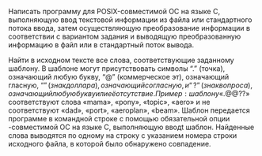 Написать программу для POSIX-совместимой ОС на языке C, выполняющую ввод текстовой информации из файла или стандартного потока ввода, затем осуществляющую
преобразование информации в соответствии с вариантом задания и выводящую
преобразованную информацию в файл или в стандартный поток вывода.

Найти в исходном тексте все слова, соответствующие заданному шаблону. В
шаблоне могут присутствовать символы “.” (точка), означающий любую букву,
“@” (коммерческое эт), означающий гласную, “$” (знак доллара), означающий
согласную, и “?” (знак вопроса), означающий любую букву или её отсутствие.
Пример: шаблону «.@$@??» соответствуют слова «mama», «pony», «topic», «aero»
и не соответствуют «dad», «port», «aeroplan», «beam».
Шаблон передается программе в командной строке с помощью обязательной
опции -совместимой ОС на языке C, выполняющую вводt шаблон. Найденные слова выводятся по одному на строку с указанием
номера строки исходного файла, в которой было обнаружено совпадение.
